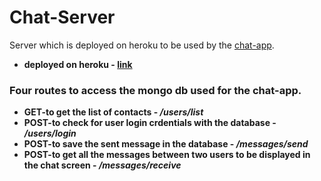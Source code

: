 # Chat-Server
Server which is deployed on heroku to be used by the [chat-app](https://github.com/supunvimukthi/ChatApp). 
- **deployed on heroku - [link](https://evening-ridge-37409.herokuapp.com/)** 
 
### Four routes to access the mongo db used for the chat-app. 
- **GET-to get the list of contacts - */users/list*** 
- **POST-to check for user login crdentials with the database - */users/login*** 
- **POST-to save the sent message in the database - */messages/send*** 
- **POST-to get all the messages between two users to be displayed in the chat screen - */messages/receive*** 
